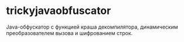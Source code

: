 # trickyjavaobfuscator
Java-обфускатор с функцией краша декомпилятора, динамическим преобразователем вызова и шифрованием строк.
